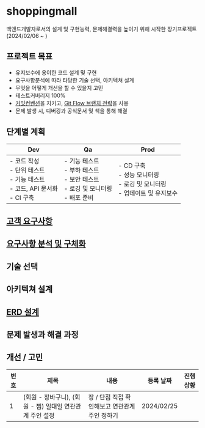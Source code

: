 # shoppingmall
백앤드개발자로서의 설계 및 구현능력, 문제해결력을 높이기 위해 시작한 장기프로젝트  
(2024/02/06 ~ )

## 프로젝트 목표
- 유지보수에 용이한 코드 설계 및 구현
- 요구사항분석에 따라 타당한 기술 선택, 아키텍쳐 설계
- 무엇을 어떻게 개선을 할 수 있을지 고민 
- 테스트커버리지 100%
- [커밋컨벤션](https://github.com/jhmin99/shoppingmall/wiki#%EC%BB%A4%EB%B0%8B-%EC%BB%A8%EB%B2%A4%EC%85%98)을 지키고, [Git Flow 브랜치 전략](https://github.com/jhmin99/shoppingmall/wiki#git-flow-%EB%B8%8C%EB%9E%9C%EC%B9%98-%EC%A0%84%EB%9E%B5)을 사용
- 문제 발생 시, 디버깅과 공식문서 및 책을 통해 해결

## 단계별 계획

|Dev|Qa|Prod|
|---|-----|---|
|- 코드 작성 <br> - 단위 테스트 <br> - 기능 테스트 <br> - 코드, API 문서화 <br> - CI 구축|- 기능 테스트 <br> - 부하 테스트 <br> - 보안 테스트 <br> - 로깅 및 모니터링 <br> - 배포 준비|- CD 구축 <br> - 성능 모니터링 <br> - 로깅 및 모니터링 <br> - 업데이트 및 유지보수|

## [고객 요구사항](https://github.com/jhmin99/shoppingmall/wiki#%EA%B3%A0%EA%B0%9D-%EC%9A%94%EA%B5%AC%EC%82%AC%ED%95%AD)

## [요구사항 분석 및 구체화](https://github.com/jhmin99/shoppingmall/wiki#%EC%9A%94%EA%B5%AC%EC%82%AC%ED%95%AD-%EB%B6%84%EC%84%9D-%EB%B0%8F-%EA%B5%AC%EC%B2%B4%ED%99%94)

## 기술 선택

## 아키텍쳐 설계

## [ERD 설계](https://github.com/jhmin99/shoppingmall/wiki#erd-%EC%84%A4%EA%B3%84) 

## 문제 발생과 해결 과정

## 개선 / 고민

|번호|제목|내용|등록 날짜|진행상황|
|---|---|---|---|---|
|1|(회원 - 장바구니), (회원 - 찜) 일대일 연관관계 주인 설정|장 / 단점 직접 확인해보고 연관관계 주인 정하기|2024/02/25||
